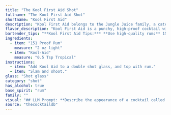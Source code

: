 ```yaml
---
title: "The Kool First Aid Shot"
fullname: "The Kool First Aid Shot"
shortname: "Kool First Aid"
description: "Kool First Aid belongs to the Jungle Juice family, a category of potent, often homemade, punch-like cocktails popular in the 1970s and 80s.  This specific concoction likely arose from college parties and dorm rooms, a testament to the ingenuity of budget-minded drinkers. "
flavor_description: "Kool First Aid is a punchy, high-proof cocktail with a distinct Kool-Aid sweetness. The 151 proof rum delivers a powerful burn, amplified by the sugary Kool-Aid. Expect notes of artificial fruit flavor, a heavy sweetness, and a long, fiery finish.  The combination is both playful and potent, making it a risky but memorable choice. "
bartender_tips: "**Kool First Aid Tips:*** **Use high-quality rum:** 151 proof is strong, so a good rum will shine through.* **Experiment with Kool-Aid flavors:**  Cherry, blue raspberry, and grape work well.* **Start with a small amount of Kool-Aid:** You can always add more.* **Shake well with ice:** This chills the drink and dilutes it slightly.* **Garnish with a lime wedge or cherry:** For a touch of color and flavor."
ingredients:
  - item: "151 Proof Rum"
    measure: "2 oz light"
  - item: "Kool-Aid"
    measure: "0.5 Tsp Tropical"
instructions:
  - item: "Add Kool Aid to a double shot glass, and top with rum."
  - item: "Slam and shoot."
glass: "Shot glass"
category: "shot"
has_alcohol: true
base_spirit: "rum"
family: ""
visual: "## LLM Prompt: **Describe the appearance of a cocktail called Kool First Aid made with 151 proof rum and Kool-Aid.** **Consider the following:*** **Color:**  What color is the Kool-Aid flavor?  How does the rum change the color? * **Clarity:**  Is the drink clear, cloudy, or opaque? * **Texture:**  Is it thick, thin, or layered? Are there any visible particles?* **Glassware:**  What type of glass would be used? * **Garnish:**  What, if any, garnish would enhance the appearance?**Example:**The Kool First Aid, with its [insert Kool-Aid flavor] base, presents a vibrant [color] hue, slightly darkened by the 151 proof rum. The drink is [clear/cloudy/opaque] with a [thin/thick] consistency, showing subtle [texture] due to [describe any visible particles]. It's served in a [type of glass] and garnished with a [garnish]. "
source: "thecocktaildb"
---
```


